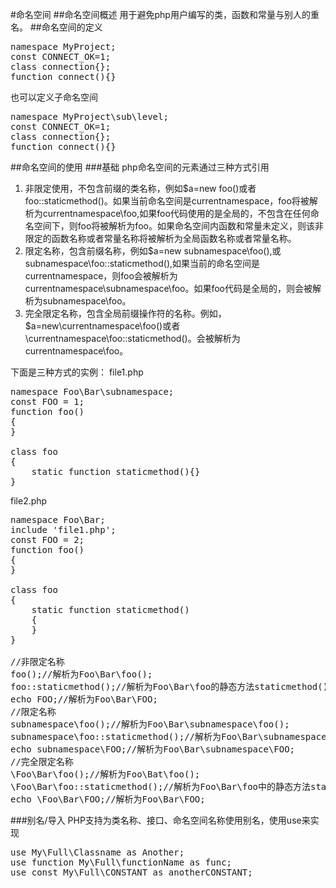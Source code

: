 #命名空间
##命名空间概述
用于避免php用户编写的类，函数和常量与别人的重名。
##命名空间的定义
<pre>
namespace MyProject;
const CONNECT_OK=1;
class connection{};
function connect(){}
</pre>
也可以定义子命名空间
<pre>
namespace MyProject\sub\level;
const CONNECT_OK=1;
class connection{};
function connect(){}
</pre>
##命名空间的使用
###基础
php命名空间的元素通过三种方式引用
1. 非限定使用，不包含前缀的类名称，例如$a=new foo()或者foo::staticmethod()。如果当前命名空间是currentnamespace，foo将被解析为currentnamespace\foo,如果foo代码使用的是全局的，不包含在任何命名空间下，则foo将被解析为foo。如果命名空间内函数和常量未定义，则该非限定的函数名称或者常量名称将被解析为全局函数名称或者常量名称。
1. 限定名称，包含前缀名称，例如$a=new subnamespace\foo(),或subnamespace\foo::staticmethod(),如果当前的命名空间是currentnamespace，则foo会被解析为currentnamespace\subnamespace\foo。如果foo代码是全局的，则会被解析为subnamespace\foo。
1. 完全限定名称，包含全局前缀操作符的名称。例如，$a=new\currentnamespace\foo()或者\currentnamespace\foo::staticmethod()。会被解析为currentnamespace\foo。

下面是三种方式的实例：
file1.php
<pre>
namespace Foo\Bar\subnamespace;
const FOO = 1;
function foo()
{
}

class foo
{
    static function staticmethod(){}
}
</pre>

file2.php
<pre>
namespace Foo\Bar;
include 'file1.php';
const FOO = 2;
function foo()
{
}

class foo
{
    static function staticmethod()
    {
    }
}

//非限定名称
foo();//解析为Foo\Bar\foo();
foo::staticmethod();//解析为Foo\Bar\foo的静态方法staticmethod()
echo FOO;//解析为Foo\Bar\FOO;
//限定名称
subnamespace\foo();//解析为Foo\Bar\subnamespace\foo();
subnamespace\foo::staticmethod();//解析为Foo\Bar\subnamespace\foo的静态方法staticmethod();
echo subnamespace\FOO;//解析为Foo\Bar\subnamespace\FOO;
//完全限定名称
\Foo\Bar\foo();//解析为Foo\Bat\foo();
\Foo\Bar\foo::staticmethod();//解析为Foo\Bar\foo中的静态方法staticmethod();
echo \Foo\Bar\FOO;//解析为Foo\Bar\FOO;
</pre>
###别名/导入
PHP支持为类名称、接口、命名空间名称使用别名，使用use来实现
<pre>
use My\Full\Classname as Another;
use function My\Full\functionName as func;
use const My\Full\CONSTANT as anotherCONSTANT;
</pre>
